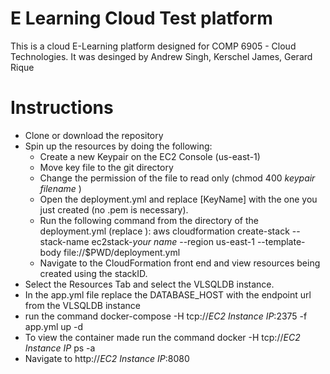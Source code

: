 # E Learning Cloud Test platform
This is a cloud E-Learning platform designed for COMP 6905 - Cloud Technologies. It was desinged by Andrew Singh, Kerschel James, 	Gerard Rique

# Instructions
* Clone or download the repository
* Spin up the resources by doing the following:
  * Create a new Keypair on the EC2 Console (us-east-1)
  * Move key file to the git directory
  * Change the permission of the file to read only (chmod 400 *keypair filename* )
  * Open the deployment.yml and replace [KeyName] with the one you just created (no .pem is necessary).
  * Run the following command from the directory of the deployment.yml (replace <your name>):
   aws cloudformation create-stack --stack-name ec2stack-*your name* --region us-east-1 --template-body file://$PWD/deployment.yml
  * Navigate to the CloudFormation front end and view resources being created using the stackID.
* Select the Resources Tab and select the VLSQLDB instance.
* In the app.yml file replace the DATABASE_HOST with the endpoint url from the VLSQLDB instance
* run the command docker-compose  -H tcp://*EC2 Instance IP*:2375 -f app.yml up -d
* To view the container made run the command docker  -H tcp://*EC2 Instance IP* ps -a
* Navigate to http://*EC2 Instance IP*:8080
